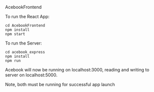 AcebookFrontend

To run the React App:

```git clone https://github.com/sacullezzar/AcebookFrontend.git
cd AcebookFrontend
npm install
npm start
```

To run the Server:

```git clone https://github.com/hurc87/acebook_express.git
cd acebook_express
npm install
npm run
```

Acebook will now be running on localhost:3000, reading and writing to
server on localhost:5000.

Note, both must be running for successful app launch
